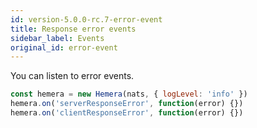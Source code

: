 ```yaml
---
id: version-5.0.0-rc.7-error-event
title: Response error events
sidebar_label: Events
original_id: error-event
---
```


You can listen to error events.

```js
const hemera = new Hemera(nats, { logLevel: 'info' })
hemera.on('serverResponseError', function(error) {})
hemera.on('clientResponseError', function(error) {})
```
